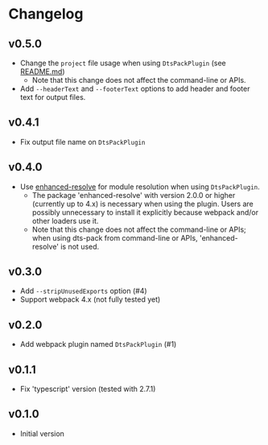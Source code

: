 # Changelog

## v0.5.0

- Change the `project` file usage when using `DtsPackPlugin` (see [README.md](./README.md))
  - Note that this change does not affect the command-line or APIs.
- Add `--headerText` and `--footerText` options to add header and footer text for output files.

## v0.4.1

- Fix output file name on `DtsPackPlugin`

## v0.4.0

- Use [enhanced-resolve](https://github.com/webpack/enhanced-resolve) for module resolution when using `DtsPackPlugin`.
  - The package 'enhanced-resolve' with version 2.0.0 or higher (currently up to 4.x) is necessary when using the plugin. Users are possibly unnecessary to install it explicitly because webpack and/or other loaders use it.
  - Note that this change does not affect the command-line or APIs; when using dts-pack from command-line or APIs, 'enhanced-resolve' is not used.

## v0.3.0

- Add `--stripUnusedExports` option (#4)
- Support webpack 4.x (not fully tested yet)

## v0.2.0

- Add webpack plugin named `DtsPackPlugin` (#1)

## v0.1.1

- Fix 'typescript' version (tested with 2.7.1)

## v0.1.0

- Initial version
